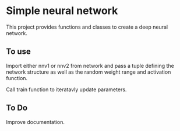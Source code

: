 # Simple neural network

This project provides functions and classes to create a deep neural network.

## To use

Import either nnv1 or nnv2 from network and pass a tuple defining the network structure as well as the random weight range and activation function.

Call train function to iteratavly update parameters.

## To Do

Improve documentation.
